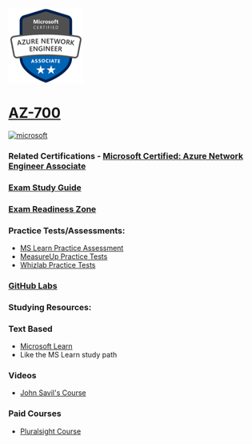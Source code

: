 <img src="/Images/certs/az-700.png" width="150" height="150">

# [AZ-700](https://learn.microsoft.com/certifications/exams/az-700)

<a href='https://learn.microsoft.com/en-us/certifications/browse/?type=role-based&levels=intermediate' target="_blank"><img alt='microsoft' src='https://img.shields.io/badge/associate-100000?style=for-the-badge&logo=microsoft&logoColor=white&labelColor=0078D4&color=212221'/></a> 


### Related Certifications - [Microsoft Certified: Azure Network Engineer Associate](https://learn.microsoft.com/en-us/certifications/azure-network-engineer-associate/)

### [Exam Study Guide](https://aka.ms/az700-studyguide)
### [Exam Readiness Zone](https://learn.microsoft.com/en-us/shows/exam-readiness-zone/preparing-for-az-700-design-and-implement-core-networking-infrastructure-1-of-5/)

### Practice Tests/Assessments:
- [MS Learn Practice Assessment](https://learn.microsoft.com/en-us/certifications/exams/az-700/practice/assessment?assessment-type=practice&assessmentId=70)
- [MeasureUp Practice Tests](https://www.measureup.com/microsoft-practice-test-az-700-designing-and-implementing-azure-networking-solutions.html)
- [Whizlab Practice Tests](https://www.whizlabs.com/microsoft-azure-exam-az-700/)

### [GitHub Labs](https://aka.ms/az700labs)

### Studying Resources:

### Text Based
- [Microsoft Learn](https://learn.microsoft.com/certifications/exams/az-700)
- Like the MS Learn study path
### Videos
- [John Savil's Course](https://www.youtube.com/playlist?list=PLlVtbbG169nGeFODKRZhjqdSxFpSPXVOa)
### Paid Courses
- [Pluralsight Course](https://www.pluralsight.com/paths/designing-and-implementing-microsoft-azure-networking-solutions-az-700)


